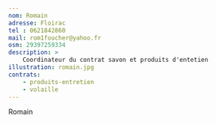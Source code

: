 ```yaml
---
nom: Romain
adresse: Floirac
tel : 0621842860
mail: rom1foucher@yahoo.fr
osm: 29397259334
description: >
    Coordinateur du contrat savon et produits d'entetien
illustration: romain.jpg
contrats:
    - produits-entretien
    - volaille
---
```


Romain